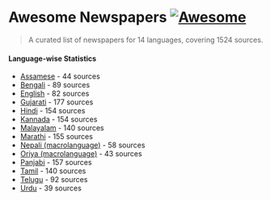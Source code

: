 # Awesome Newspapers [![Awesome](https://cdn.rawgit.com/sindresorhus/awesome/d7305f38d29fed78fa85652e3a63e154dd8e8829/media/badge.svg)](https://github.com/sindresorhus/awesome#readme)
> A curated list of newspapers for 14 languages, covering 1524 sources.

#### Language-wise Statistics

* [Assamese](newspapers/as.csv) - 44 sources
* [Bengali](newspapers/bn.csv) - 89 sources
* [English](newspapers/en.csv) - 82 sources
* [Gujarati](newspapers/gu.csv) - 177 sources
* [Hindi](newspapers/hi.csv) - 154 sources
* [Kannada](newspapers/kn.csv) - 154 sources
* [Malayalam](newspapers/ml.csv) - 140 sources
* [Marathi](newspapers/mr.csv) - 155 sources
* [Nepali (macrolanguage)](newspapers/ne.csv) - 58 sources
* [Oriya (macrolanguage)](newspapers/or.csv) - 43 sources
* [Panjabi](newspapers/pa.csv) - 157 sources
* [Tamil](newspapers/ta.csv) - 140 sources
* [Telugu](newspapers/te.csv) - 92 sources
* [Urdu](newspapers/ur.csv) - 39 sources
